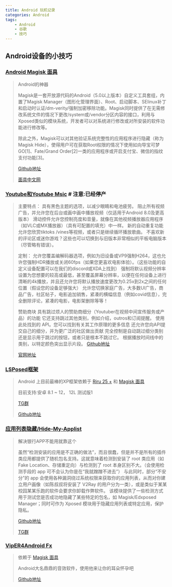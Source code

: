 ```yaml
---
title: Android 玩机记录
categories: Android
tags:
    - Android
    - 谷歌
    - 技巧
---
```


## Android设备的小技巧

### [Android Magisk 面具](https://github.com/topjohnwu/Magisk)

> Android的神器
>
> Magisk是一套开放源代码的Android（5.0以上版本）自定义工具套组，内置了Magisk Manager（图形化管理界面）、Root、启动脚本、SElinux补丁和启动时认证/dm-verity/强制加密移除功能。Magisk同时提供了在无需修改系统文件的情况下更改/system或/vendor分区内容的接口，利用与Xposed类似的模块<!--more-->系统，开发者可以对系统进行修改或对所安装的软件功能进行修改等。
>
>除此之外，Magisk可以对其他验证系统完整性的应用程序进行隐藏（称为Magisk Hide），使得用户可在获取Root权限的情况下使用如向导宝可梦GO[1]、Fate/Grand Order[2]一类的应用程序或开启支付宝、微信的指纹支付功能[3]。
>
> [Github地址](https://github.com/topjohnwu/Magisk)
>
> [面具中文网](https://magiskcn.com/)

### [Youtube和Youtube Msic](https://vancedapp.com/) # 注意:已经停产

>主要特点：
具有黑色主题的选项，以减少眼睛和电池疲劳。
阻止所有视频广告，并允许您在后台或画中画中播放视频（仅适用于Android 8.0及更高版本）
滑动控件允许您控制亮度和音量，就像在其他视频播放器应用程序（如VLC或MX播放器）（具有可配置的填充）中一样。
新的自动重复功能允许您欣赏tiktoks /vines等视频，或者只是继续循环播放歌曲。
不喜欢新的评论区或迷你游戏？这些也可以切换到与旧版本非常相似的平板电脑版本（尽管略有错误）。
>
>定制：
允许您覆盖编解码器选项，例如为旧设备或VP9强制H264，这也允许您强制HDR播放或关闭60fps（如果您更喜欢电影体验）。（这些功能的自定义设备配置可以在我们的discord或XDA上找到）
强制将默认视频分辨率设置为您想要的较高或最低，甚至覆盖屏幕分辨率，以便在任何设备上进行清晰的4k播放，并且还允许您将默认播放速度更改为0.25x到2x之间的任何位置（假设您的设备足够强大）
允许您切换家庭广告，大多数UI广告，商品广告，社区帖子，电影追加销售，紧凑的横幅信息（例如covid信息），完全删除评论，紧凑的电影，电影架删除等等！
>
>赞助商块
具有跳过烦人的赞助商细分（Youtuber在视频中间宣传服务或产品）的功能
它还支持跳过其他类别，例如介绍，outros和订阅提醒。
使用此处找到的 API。您可以找到有关其工作原理的更多信息
还允许您向API提交自己的细分，并为更广泛的社区做出贡献
完全控制是自动跳过细分类别还是显示用于跳过的按钮，或者只是根本不跳过它。
根据播放时间线中的类别，以特定颜色突出显示片段。
> [Github地址](https://github.com/YTVanced/VancedManager)
>
> [官网地址](https://vancedapp.com/)

### [LSPosed框架](https://github.com/LSPosed/LSPosed)

>Android 上目前最棒的XP框架依赖于 [Riru 25 +](https://github.com/RikkaApps/Riru/releases) 和 [Magisk 面具](https://github.com/topjohnwu/Magisk)
>
>目前支持:安卓 8.1 ~ 12， 12L 测试版1
>
>[TG群](https://t.me/LSPosed/145)
>
>[Github地址](https://github.com/LSPosed/LSPosed)

### [应用列表隐藏/Hide-My-Applist](https://github.com/Dr-TSNG/Hide-My-Applist)

>解决银行APP不能用就靠这个
>
>虽然“检测安装的应用是不正确的做法”，而且很蠢，但是并不是所有的插件类应用都提供了随机包名支持。这就意味着检测到安装了 root 类应用（如 Fake Location、存储重定向）与检测到了 root 本身区别不大。（会使用检测手段的 app 可不会认为你是在“我就蹭蹭不进去”）
与此同时，部分“不安分”的 app 会使用各种漏洞绕过系统权限来获取你的应用列表，从而对你建立用户画像（如陈叔叔将安装了 V2Ray 的用户分为一类），或是类似于某某校园某某乐跑的软件会要求你卸载作弊软件。
该模块提供了一些检测方式用于测试您是否成功地隐藏了某些特定的包名，如 Magisk/Edxposed Manager；同时可作为 Xposed 模块用于隐藏应用列表或特定应用，保护隐私。
>
> [Github地址](https://github.com/Dr-TSNG/Hide-My-Applist)
>
> [TG群](https://t.me/HideMyApplist)

### [VipER4Android Fx](https://github.com/vipersaudio/viper4android_fx)

> 依赖于 [Magisk 面具](https://github.com/topjohnwu/Magisk)
>
> Android大名鼎鼎的音效软件，使用他来让你的耳朵怀孕吧
>
>[Github地址](https://github.com/vipersaudio/viper4android_fx)
